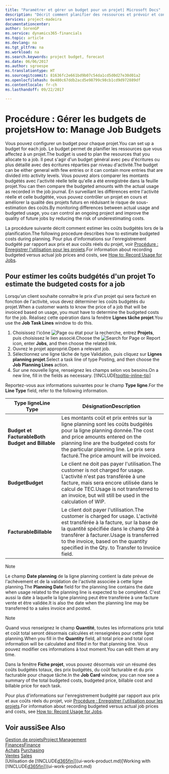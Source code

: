 ```yaml
---
title: "Paramétrer et gérer un budget pour un projet| Microsoft Docs"
description: "Décrit comment planifier des ressources et prévoir et contrôler les coûts d'un projet en définissant un budget pour chaque projet."
services: project-madeira
documentationcenter: 
author: SorenGP
ms.service: dynamics365-financials
ms.topic: article
ms.devlang: na
ms.tgt_pltfrm: na
ms.workload: na
ms.search.keywords: project budget, forecast
ms.date: 06/06/2017
ms.author: sgroespe
ms.translationtype: HT
ms.sourcegitcommit: 81636fc2e661bd9b07c54da1cd5d0d27e30d01a2
ms.openlocfilehash: 0e480c67ddb2acd5e98799c98cb1cd9d972889df
ms.contentlocale: fr-ch
ms.lasthandoff: 09/22/2017

---
```

# <a name="how-to-manage-job-budgets"></a><span data-ttu-id="fa18b-103">Procédure : Gérer les budgets de projets</span><span class="sxs-lookup"><span data-stu-id="fa18b-103">How to: Manage Job Budgets</span></span>
<span data-ttu-id="fa18b-104">Vous pouvez configurer un budget pour chaque projet.</span><span class="sxs-lookup"><span data-stu-id="fa18b-104">You can set up a budget for each job.</span></span> <span data-ttu-id="fa18b-105">Le budget permet de planifier les ressources que vous affectez à un projet.</span><span class="sxs-lookup"><span data-stu-id="fa18b-105">The budget is used to plan the resources that you allocate to a job.</span></span> <span data-ttu-id="fa18b-106">Il peut s'agir d'un budget général avec peu d'écritures ou plus détaillé avec des écritures réparties par niveau d'activité.</span><span class="sxs-lookup"><span data-stu-id="fa18b-106">The budget can be either general with few entries or it can contain more entries that are divided into activity levels.</span></span> <span data-ttu-id="fa18b-107">Vous pouvez alors comparer les montants budgétés avec l'activité réelle telle qu'elle a été enregistrée dans la feuille projet.</span><span class="sxs-lookup"><span data-stu-id="fa18b-107">You can then compare the budgeted amounts with the actual usage as recorded in the job journal.</span></span> <span data-ttu-id="fa18b-108">En surveillant les différences entre l'activité réelle et celle budgétée, vous pouvez contrôler un projet en cours et améliorer la qualité des projets futurs en réduisant le risque de sous-estimation des coûts.</span><span class="sxs-lookup"><span data-stu-id="fa18b-108">By monitoring differences between actual usage and budgeted usage, you can control an ongoing project and improve the quality of future jobs by reducing the risk of underestimating costs.</span></span>

<span data-ttu-id="fa18b-109">La procédure suivante décrit comment estimer les coûts budgétés lors de la planification.</span><span class="sxs-lookup"><span data-stu-id="fa18b-109">The following procedure describes how to estimate budgeted costs during planning.</span></span> <span data-ttu-id="fa18b-110">Pour plus d'informations sur l'enregistrement budgété par rapport aux prix et aux coûts réels du projet, voir [Procédure : Enregistrer l'utilisation pour les projets](projects-how-record-job-usage.md).</span><span class="sxs-lookup"><span data-stu-id="fa18b-110">For information about recording budgeted versus actual job prices and costs, see [How to: Record Usage for Jobs](projects-how-record-job-usage.md).</span></span>  

## <span data-ttu-id="fa18b-111"><a name="JobBudgetCosts"></a> Pour estimer les coûts budgétés d'un projet</span><span class="sxs-lookup"><span data-stu-id="fa18b-111"><a name="JobBudgetCosts"></a> To estimate the budgeted costs for a job</span></span>
<span data-ttu-id="fa18b-112">Lorsqu'un client souhaite connaître le prix d'un projet qui sera facturé en fonction de l'activité, vous devez déterminer les coûts budgétés du projet.</span><span class="sxs-lookup"><span data-stu-id="fa18b-112">When a customer wants to know the price of a job that will be invoiced based on usage, you must have to determine the budgeted costs for the job.</span></span> <span data-ttu-id="fa18b-113">Réalisez cette opération dans la fenêtre **Lignes tâche projet**.</span><span class="sxs-lookup"><span data-stu-id="fa18b-113">You use the **Job Task Lines** window to do this.</span></span>

1. <span data-ttu-id="fa18b-114">Choisissez l'icône ![Page ou état pour la recherche](media/ui-search/search_small.png "Page ou état pour la recherche"), entrez **Projets**, puis choisissez le lien associé.</span><span class="sxs-lookup"><span data-stu-id="fa18b-114">Choose the ![Search for Page or Report](media/ui-search/search_small.png "Search for Page or Report icon") icon, enter **Jobs**, and then choose the related link.</span></span>  
2. <span data-ttu-id="fa18b-115">Ouvrez le projet approprié.</span><span class="sxs-lookup"><span data-stu-id="fa18b-115">Open a relevant job.</span></span>
3. <span data-ttu-id="fa18b-116">Sélectionnez une ligne tâche de type Validation, puis cliquez sur **Lignes planning projet**.</span><span class="sxs-lookup"><span data-stu-id="fa18b-116">Select a task line of type Posting, and then choose the **Job Planning Lines** action.</span></span>
4. <span data-ttu-id="fa18b-117">Sur une nouvelle ligne, renseignez les champs selon vos besoins.</span><span class="sxs-lookup"><span data-stu-id="fa18b-117">On a new line, fill in the fields as necessary.</span></span> [!INCLUDE[tooltip-inline-tip](includes/tooltip-inline-tip_md.md)]   

<span data-ttu-id="fa18b-118">Reportez-vous aux informations suivantes pour le champ **Type ligne**.</span><span class="sxs-lookup"><span data-stu-id="fa18b-118">For the **Line Type** field, refer to the following information.</span></span>  

| <span data-ttu-id="fa18b-119">Type ligne</span><span class="sxs-lookup"><span data-stu-id="fa18b-119">Line Type</span></span> | <span data-ttu-id="fa18b-120">Désignation</span><span class="sxs-lookup"><span data-stu-id="fa18b-120">Description</span></span> |
| --- | --- |
| <span data-ttu-id="fa18b-121">**Budget et Facturable**</span><span class="sxs-lookup"><span data-stu-id="fa18b-121">**Both Budget and Billable**</span></span> |<span data-ttu-id="fa18b-122">Les montants coût et prix entrés sur la ligne planning sont les coûts budgétés pour la ligne planning donnée.</span><span class="sxs-lookup"><span data-stu-id="fa18b-122">The cost and price amounts entered on the planning line are the budgeted costs for the particular planning line.</span></span> <span data-ttu-id="fa18b-123">Le prix sera facturé.</span><span class="sxs-lookup"><span data-stu-id="fa18b-123">The price amount will be invoiced.</span></span> |
| <span data-ttu-id="fa18b-124">**Budget**</span><span class="sxs-lookup"><span data-stu-id="fa18b-124">**Budget**</span></span> |<span data-ttu-id="fa18b-125">Le client ne doit pas payer l'utilisation.</span><span class="sxs-lookup"><span data-stu-id="fa18b-125">The customer is not charged for usage.</span></span> <span data-ttu-id="fa18b-126">L'activité n'est pas transférée à une facture, mais sera encore utilisée dans le calcul de TEC.</span><span class="sxs-lookup"><span data-stu-id="fa18b-126">Usage is not transferred to an invoice, but will still be used in the calculation of WIP.</span></span> |
| <span data-ttu-id="fa18b-127">**Facturable**</span><span class="sxs-lookup"><span data-stu-id="fa18b-127">**Billable**</span></span> |<span data-ttu-id="fa18b-128">Le client doit payer l'utilisation.</span><span class="sxs-lookup"><span data-stu-id="fa18b-128">The customer is charged for usage.</span></span> <span data-ttu-id="fa18b-129">L'activité est transférée à la facture, sur la base de la quantité spécifiée dans le champ Qté à transférer à facturer.</span><span class="sxs-lookup"><span data-stu-id="fa18b-129">Usage is transferred to the invoice, based on the quantity specified in the Qty. to Transfer to Invoice field.</span></span> |

> [!NOTE]  
>   <span data-ttu-id="fa18b-130">Le champ **Date planning** de la ligne planning contient la date prévue de l'achèvement et de la validation de l'activité associée à cette ligne planning.</span><span class="sxs-lookup"><span data-stu-id="fa18b-130">The **Planning Date** field for the planning line contains the date when usage related to the planning line is expected to be completed.</span></span> <span data-ttu-id="fa18b-131">C'est aussi la date à laquelle la ligne planning peut être transférée à une facture vente et être validée.</span><span class="sxs-lookup"><span data-stu-id="fa18b-131">It is also the date when the planning line may be transferred to a sales invoice and posted.</span></span>  

> [!NOTE]  
>   <span data-ttu-id="fa18b-132">Quand vous renseignez le champ **Quantité**, toutes les informations prix total et coût total seront désormais calculées et renseignées pour cette ligne planning.</span><span class="sxs-lookup"><span data-stu-id="fa18b-132">When you fill in the **Quantity** field, all total price and total cost information will be calculated and filled in for that planning line.</span></span> <span data-ttu-id="fa18b-133">Vous pouvez modifier ces informations à tout moment.</span><span class="sxs-lookup"><span data-stu-id="fa18b-133">You can edit them at any time.</span></span>

<span data-ttu-id="fa18b-134">Dans la fenêtre **Fiche projet**, vous pouvez désormais voir un résumé des coûts budgétés totaux, des prix budgétés, du coût facturable et du prix facturable pour chaque tâche.</span><span class="sxs-lookup"><span data-stu-id="fa18b-134">In the **Job Card** window, you can now see a summary of the total budgeted costs, budgeted price, billable cost and billable price for each task.</span></span>

<span data-ttu-id="fa18b-135">Pour plus d'informations sur l'enregistrement budgété par rapport aux prix et aux coûts réels du projet, voir [Procédure : Enregistrer l'utilisation pour les projets](projects-how-record-job-usage.md).</span><span class="sxs-lookup"><span data-stu-id="fa18b-135">For information about recording budgeted versus actual job prices and costs, see [How to: Record Usage for Jobs](projects-how-record-job-usage.md).</span></span>

## <a name="see-also"></a><span data-ttu-id="fa18b-136">Voir aussi</span><span class="sxs-lookup"><span data-stu-id="fa18b-136">See Also</span></span>
[<span data-ttu-id="fa18b-137">Gestion de projets</span><span class="sxs-lookup"><span data-stu-id="fa18b-137">Project Management</span></span>](projects-manage-projects.md)  
[<span data-ttu-id="fa18b-138">Finances</span><span class="sxs-lookup"><span data-stu-id="fa18b-138">Finance</span></span>](finance.md)  
<span data-ttu-id="fa18b-139">[Achats](purchasing-manage-purchasing.md)       </span><span class="sxs-lookup"><span data-stu-id="fa18b-139">[Purchasing](purchasing-manage-purchasing.md)       </span></span>  
<span data-ttu-id="fa18b-140">[Ventes](sales-manage-sales.md)    </span><span class="sxs-lookup"><span data-stu-id="fa18b-140">[Sales](sales-manage-sales.md)    </span></span>  
<span data-ttu-id="fa18b-141">[Utilisation de [!INCLUDE[d365fin](includes/d365fin_md.md)]](ui-work-product.md)</span><span class="sxs-lookup"><span data-stu-id="fa18b-141">[Working with [!INCLUDE[d365fin](includes/d365fin_md.md)]](ui-work-product.md)</span></span>  

